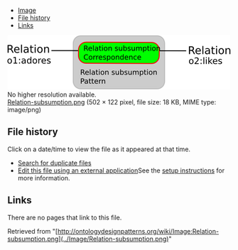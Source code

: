 * [Image](../Image/Relation-subsumption.png#file)
* [File history](../Image/Relation-subsumption.png#filehistory)
* [Links](../Image/Relation-subsumption.png#filelinks)

[![Image:Relation-subsumption.png](../images/3/3a/Relation-subsumption.png)](../images/3/3a/Relation-subsumption.png)  
No higher resolution available.  
[Relation-subsumption.png](../images/3/3a/Relation-subsumption.png)‎ (502 × 122 pixel, file size: 18 KB, MIME type: image/png)

## File history

Click on a date/time to view the file as it appeared at that time.



  
* [Search for duplicate files](http://ontologydesignpatterns.org/wiki/Special:FileDuplicateSearch/Relation-subsumption.png "Special:FileDuplicateSearch/Relation-subsumption.png")
* [Edit this file using an external application](http://ontologydesignpatterns.org/wiki/index.php?title=Image:Relation-subsumption.png&action=edit&externaledit=true&mode=file "Image:Relation-subsumption.png")See the [setup instructions](http://www.mediawiki.org/wiki/Manual:External_editors "http://www.mediawiki.org/wiki/Manual:External_editors") for more information.

## Links



There are no pages that link to this file.




Retrieved from "[http://ontologydesignpatterns.org/wiki/Image:Relation-subsumption.png](../Image/Relation-subsumption.png)"